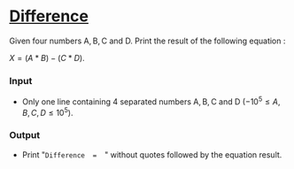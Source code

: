 # [Difference](https://codeforces.com/group/MWSDmqGsZm/contest/219158/problem/D)

Given four numbers A, B, C and D. Print the result of the following equation :

 $X = (A * B) - (C * D).$

### Input

- Only one line containing 4 separated numbers A, B, C and D ($-10^5 ≤ A,B,C,D ≤ 10^5$).

### Output

- Print "`Difference  =  `" without quotes followed by the equation result.
